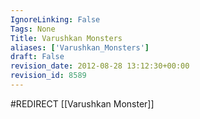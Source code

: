 ```yaml
---
IgnoreLinking: False
Tags: None
Title: Varushkan Monsters
aliases: ['Varushkan_Monsters']
draft: False
revision_date: 2012-08-28 13:12:30+00:00
revision_id: 8589
---
```


#REDIRECT [[Varushkan Monster]]
